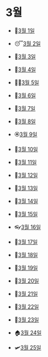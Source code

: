 # 3월

- 🥃[3월 1일](3.1.md)

- 😴[3월 2일](3.2.md)

- 🦢[3월 3일](3.3.md)

- 🦉[3월 4일](3.4.md)

- 👨‍🦱[3월 5일](3.5.md)

- 💅[3월 6일](3.6.md)

- 👲[3월 7일](3.7.md)

- 👛[3월 8일](3.8.md)

- 🏵️[3월 9일](3.9.md)

- 🤯[3월 10일](3.10.md)

- 👣[3월 11일](3.11.md)

- 🦷[3월 12일](3.12.md)

- 🙈[3월 13일](3.13.md)

- 🦒[3월 14일](3.14.md)

- 🙇[3월 15일](3.15.md)

- 👓[3월 16일](3.16.md)

- 👕[3월 17일](3.17.md)

- 🐣[3월 18일](3.18.md)

- 🐤[3월 19일](3.19.md)

- 🌈[3월 20일](3.20.md)

- 🍦[3월 21일](3.21.md)

- 🍬[3월 22일](3.22.md)

- 🍕[3월 23일](3.23.md)

- 🏠[3월 24일](3.24.md)

- 🛩️[3월 25일](3.25.md)

  

